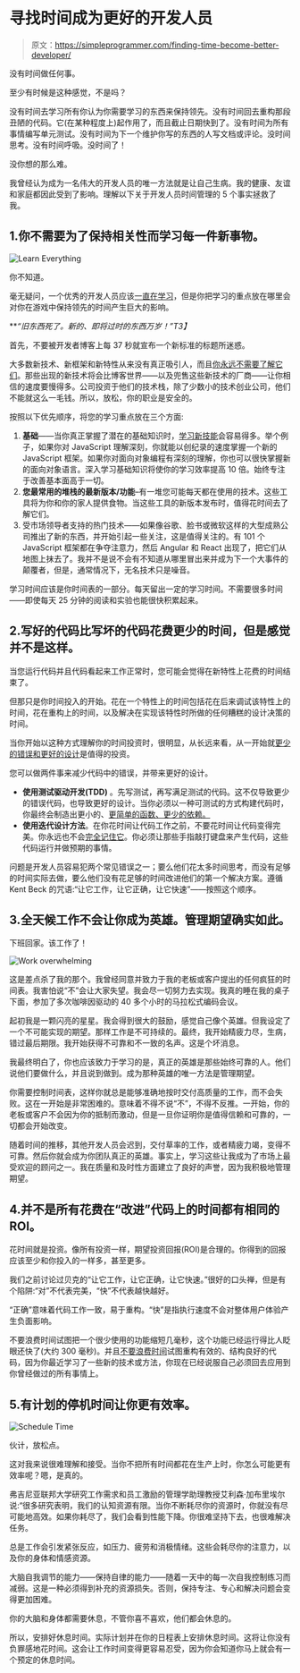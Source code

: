 # 寻找时间成为更好的开发人员

> 原文：<https://simpleprogrammer.com/finding-time-become-better-developer/>

没有时间做任何事。

至少有时候是这种感觉，不是吗？

没有时间去学习所有你认为你需要学习的东西来保持领先。没有时间回去重构那段丑陋的代码。它(在某种程度上)起作用了，而且截止日期快到了。没有时间为所有事情编写单元测试。没有时间为下一个维护你写的东西的人写文档或评论。没时间思考。没有时间呼吸。没时间了！

没你想的那么难。

我曾经认为成为一名伟大的开发人员的唯一方法就是让自己生病。我的健康、友谊和家庭都因此受到了影响。理解以下关于开发人员时间管理的 5 个事实拯救了我。

## 1.你不需要为了保持相关性而学习每一件新事物。

![Learn Everything](img/685f96e80f8007cc0b3bc329d1abf5c9.png)

你不知道。

毫无疑问，一个优秀的开发人员应该[一直在学习](http://devmastery.com)，但是你把学习的重点放在哪里会对你在游戏中保持领先的时间产生巨大的影响。

***“旧东西死了。新的、即将过时的东西万岁！”*T3】**

首先，不要被开发者博客上每 37 秒就宣布一个新标准的标题所迷惑。

大多数新技术、新框架和新特性从来没有真正吸引人，而且[你永远不需要了解它们](https://simpleprogrammer.com/2013/02/17/principles-are-timeless-best-practices-are-fads/)。那些出现的新技术将会比博客世界——以及兜售这些新技术的厂商——让你相信的速度要慢得多。公司投资于他们的技术栈，除了少数小的技术创业公司，他们不能就这么一毛钱。所以，放松，你的职业是安全的。

按照以下优先顺序，将您的学习重点放在三个方面:

1.  **基础**——当你真正掌握了潜在的基础知识时，[学习新技能](http://freebies.devmastery.com/practical-guide/)会容易得多。举个例子，如果你对 JavaScript 理解深刻，你就能以创纪录的速度掌握一个新的 JavaScript 框架。如果你对面向对象编程有深刻的理解，你也可以很快掌握新的面向对象语言。深入学习基础知识将使你的学习效率提高 10 倍。始终专注于改善基本面高于一切。
2.  **您最常用的堆栈的最新版本/功能**–有一堆您可能每天都在使用的技术。这些工具将为你和你的家人提供食物。当这些工具的新版本发布时，值得花时间去了解它们。
3.  受市场领导者支持的热门技术——如果像谷歌、脸书或微软这样的大型成熟公司推出了新的东西，并开始引起一些关注，这是值得关注的。有 101 个 JavaScript 框架都在争夺注意力，然后 Angular 和 React 出现了，把它们从地图上抹去了。我并不是说不会有不知道从哪里冒出来并成为下一个大事件的颠覆者，但是，通常情况下，无名技术只是噪音。

学习时间应该是你时间表的一部分。每天留出一定的学习时间。不需要很多时间——即使每天 25 分钟的阅读和实验也能很快积累起来。

## 2.写好的代码比写坏的代码花费更少的时间，但是感觉并不是这样。

当您运行代码并且代码看起来工作正常时，您可能会觉得在新特性上花费的时间结束了。

但那只是你时间投入的开始。花在一个特性上的时间包括花在后来调试该特性上的时间，花在重构上的时间，以及解决在实现该特性时所做的任何糟糕的设计决策的时间。

当你开始以这种方式理解你的时间投资时，很明显，从长远来看，从一开始就[更少的错误和更好的设计](https://simpleprogrammer.com/2016/08/31/resources-to-learn-automation-testing/)是值得的投资。

您可以做两件事来减少代码中的错误，并带来更好的设计。

*   **使用测试驱动开发(TDD)** 。先写测试，再写满足测试的代码。这不仅导致更少的错误代码，也导致更好的设计。当你必须以一种可测试的方式构建代码时，你最终会制造出更小的、[更简单的函数、更少的依赖。](https://medium.freecodecamp.com/constant-confusion-why-i-still-use-javascript-function-statements-984ece0b72fd#.4ucdbytr3)
*   **使用迭代设计方法**。在你花时间让代码工作之前，不要花时间让代码变得完美。你永远也不会[完全记住它](https://medium.freecodecamp.com/good-coding-instincts-will-eventually-kick-you-in-the-teeth-2b3766897f3f#.wgh5nfvku)。你必须让那些手指敲打键盘来产生代码，这些代码运行并做预期的事情。

问题是开发人员容易犯两个常见错误之一；要么他们花太多时间思考，而没有足够的时间实际去做，要么他们没有花足够的时间改进他们的第一个解决方案。遵循 Kent Beck 的咒语:“让它工作，让它正确，让它快速”——按照这个顺序。

## 3.全天候工作不会让你成为英雄。管理期望确实如此。

下班回家。该工作了！

![Work overwhelming](img/629f4526ddaf45502cc0f857ccfded85.png)

这是差点杀了我的那个。我曾经同意并致力于我的老板或客户提出的任何疯狂的时间表。我害怕说“不”会让大家失望。我会尽一切努力去实现。我真的睡在我的桌子下面，参加了多次咖啡因驱动的 40 多个小时的马拉松式编码会议。

起初我是一颗闪亮的星星。我会得到很大的鼓励，感觉自己像个英雄。但我设定了一个不可能实现的期望。那样工作是不可持续的。最终，我开始精疲力尽，生病，错过最后期限。我开始获得不可靠和不一致的名声。这是个坏消息。

我最终明白了，你也应该致力于学习的是，真正的英雄是那些始终可靠的人。他们说他们要做什么，并且说到做到。成为那种英雄的唯一方法是管理期望。

你需要控制时间表，这样你就总是能够准确地按时交付高质量的工作，而不会失败。这在一开始是非常困难的。意味着不得不说“不”，不得不反推。一开始，你的老板或客户不会因为你的抵制而激动，但是一旦你证明你是值得信赖和可靠的，一切都会开始改变。

随着时间的推移，其他开发人员会迟到，交付草率的工作，或者精疲力竭，变得不可靠。然后你就会成为你团队真正的英雄。事实上，学习这些让我成为了市场上最受欢迎的顾问之一。我在质量和及时性方面建立了良好的声誉，因为我积极地管理期望。

## 4.并不是所有花费在“改进”代码上的时间都有相同的 ROI。

花时间就是投资。像所有投资一样，期望投资回报(ROI)是合理的。你得到的回报应该至少和你投入的一样多，甚至更多。

我们之前讨论过贝克的“让它工作，让它正确，让它快速。”很好的口头禅，但是有个陷阱:“对”不代表完美，“快”不代表越快越好。

“正确”意味着代码工作一致，易于重构。“快”是指执行速度不会对整体用户体验产生负面影响。

不要浪费时间试图把一个很少使用的功能缩短几毫秒，这个功能已经运行得比人眨眼还快了(大约 300 毫秒)。并且[不要浪费时间](https://simpleprogrammer.com/2016/09/14/why-programmers-should-track-their-time/)试图重构有效的、结构良好的代码，因为你最近学习了一些新的技术或方法，你现在已经说服自己必须回去应用到你曾经做过的所有事情上。

## 5.有计划的停机时间让你更有效率。

![Schedule Time](img/b1d6043afdeca3bfd4771db7e1ebe3b2.png)

伙计，放松点。

这对我来说很难理解和接受。当你不把所有时间都花在生产上时，你怎么可能更有效率呢？嗯，是真的。

弗吉尼亚联邦大学研究工作需求和员工激励的管理学助理教授艾利森·加布里埃尔说:“很多研究表明，我们的认知资源有限。当你不断耗尽你的资源时，你就没有尽可能地高效。如果你耗尽了，我们会看到性能下降。你很难坚持下去，也很难解决任务。

总是工作会引发紧张反应，如压力、疲劳和消极情绪。这些会耗尽你的注意力，以及你的身体和情感资源。

大脑自我调节的能力——保持自律的能力——随着一天中的每一次自我控制练习而减弱。这是一种必须得到补充的资源损失。否则，保持专注、专心和解决问题会变得更加困难。

你的大脑和身体都需要休息，不管你喜不喜欢，他们都会休息的。

所以，安排好休息时间。实际计划并在你的日程表上安排休息时间。这将让你没有负罪感地花时间。这会让工作时间变得更容易忍受，因为你会知道你马上就会有一个预定的休息时间。